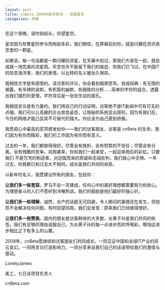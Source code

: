 ```yaml
---
layout: post
title: cnBeta 2008年新年贺词 - 仰望星空
categories: 传媒
---
```

在这个夜晚，请你抬起头，仰望星空。

星空因为有繁星的参与而绚丽多彩。我们相信，在屏幕前的你，就是闪耀在资讯夜空里的一颗星。

如果说，每一句话都是一颗闪耀的流星，在天幕中划过，那我们大家在一起，就会成就一场完美的流星雨。天空也许不能留下我们的痕迹，但我们已飞过。在中国IT的信息海洋里，我们的表情，以比特的名义被永久保存。

我相信文字是有感情的。读访客的评论，你会看到嬉笑怒骂，皆成经典：有无情的揭露，有辛辣的讽刺，有机智的幽默，有细致的分析……简单的字符的组合，透露出我们强烈的爱憎，字符背后是一张张生动的面孔。

我相信言论是有力量的。我们用自己的行动证明，访客绝不是IT新闻中可有可无的点缀。我们可以让高傲的企业放低姿态，让隐秘的系统显出原形。因为有我们在，今日的网络才能凸显其不可替代的强大。你应该为自己感到骄傲。

我愿把心中最高的奖项颁发给你——我们的访客朋友，访客是 cnBeta 的生命，我们因为有你而精彩，我们的工作因为有你而有意义。

过去的一年，我们都做得很好。尽管会有挫折，会有短暂的不信任；尽管会有分离，会有残酷的竞争。风雨袭来，你和我们一起承受，一起迎来雨后的彩虹。只要我们 不是咒骂的制造者，对迎面而来的质疑和无端批判，我们就心中无惧。一年过去，你我都已和过去大不相同，成长是我们共同的收获。

以新年的名义，我愿建议所有的朋友，包括你：

**让我们多一些宽容**。罗马不会一天建成，任何心中的美好理想都需要努力和耐心。为理想奋斗的人们不愿听到冷嘲热讽，我们的鼓励是他们最好的强心针。

**让我们多一些理解**。诚然，水产的话题无可回避，令人郁闷的事情还在发生，但抱怨不会解决任何问题。有时回望四周，我们会发现：原来我们已经做得很好。

**让我们多一些赞美**。国内的朋友是访客群体的大多数，炎黄子孙是我们共同的标签。我们有足够的理由说服自己，为炎黄子孙的每一点进步而欢呼喝彩，哪怕这进步相比之下有多么的山寨。

2008年，cnBeta愿继续和访客朋友们共同成长，一同见证中国和全球IT产业的风云变幻，一同用言论打造影响力，一同分享来自我们自己的话语带给我们的激情与感动。

LonelyJames

美工，七日谈项目负责人

cnBeta.com